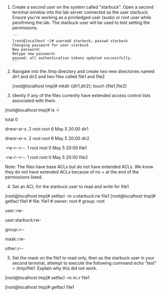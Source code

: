  1. Create a second user on the system called "starbuck".  Open a second
    terminal window into the lab server connected as the user starbuck.
    Ensure you're working as a priviledged user (sudo) or root user
    while perofrming the lab. The starbuck user will be used to test
    setting the permissions.
    
        ```
        [root@localhost ~]# useradd starbuck; passwd starbuck
        Changing password for user starbuck
        New password:
        Retype new password:
        passwd: all authentication tokens updated successfully.
        ```

 2. Navigate into the /tmp directory and create two new directories named dir1 and dir2 and
    two files called file1 and file2
    
    [root@localhost tmp]# mkdir {dir1,dir2}; touch {file1,file2}

3. Idenity if any of the files currently have extended access control lists associated with them.

[root@localhost tmp]# ls -l

total 0

drwxr-xr-x. 2 root root 6 May  5 20:00 dir1

drwxr-xr-x. 2 root root 6 May  5 20:00 dir2

-rw-r--r--. 1 root root 0 May  5 20:00 file1

-rw-r--r--. 1 root root 0 May  5 20:00 file2

Note: The files have base ACLs but do not have extended ACLs. We know they do not have extended
ACLs because of no + at the end of the permissions listed.

4. Set an ACL for the starbuck user to read and write for file1

[root@localhost tmp]# setfacl -m u:starbuck:rw file1
[root@localhost tmp]# getfacl file1
\# file: file1
\# owner: root
\# group: root

user::rw-

user:starbuck:rw-

group::r--

mask::rw-

other::r--

5. Set the mask on the file1 to read only, then as the starbuck user in your second terminal,
attempt to execute the following command echo "test" > /tmp/file1. Explain why this did not work.

[root@localhost tmp]# setfacl -m m::r file1

[root@localhost tmp]# getfacl file1
